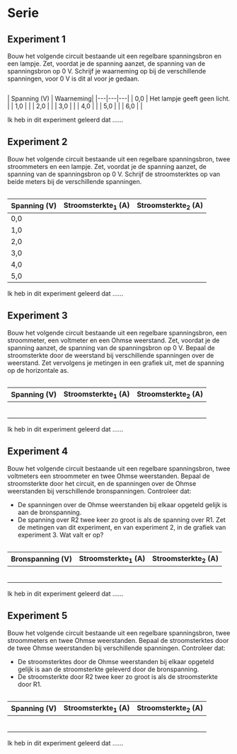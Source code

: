 # Serie

## Experiment 1
Bouw het volgende circuit bestaande uit een regelbare spanningsbron en een lampje. Zet, voordat je de spanning aanzet, de spanning van de spanningsbron op 0 V. Schrijf je waarneming op bij de verschillende spanningen, voor 0 V is dit al voor je gedaan.

```{figure} elek_ser_exp1.png

```

| Spanning (V) | Waarneming| 
|---|---|---|
| 0,0 | Het lampje geeft geen licht. |
| 1,0 | |
| 2,0 | |
| 3,0 | |
| 4,0 | |
| 5,0 | |
| 6,0 | |

Ik heb in dit experiment geleerd dat ……

## Experiment 2
Bouw het volgende circuit bestaande uit een regelbare spanningsbron, twee stroommeters en een lampje. Zet, voordat je de spanning aanzet, de spanning van de spanningsbron op 0 V. Schrijf de stroomsterktes op van beide meters bij de verschillende spanningen.

```{figure} elek_ser_exp1.png

```

| Spanning (V) |Stroomsterkte$_1$ (A)| Stroomsterkte$_2$ (A)|
|---|---|---|
| 0,0 | | |
| 1,0 | | |
| 2,0 | | |
| 3,0 | | |
| 4,0 | | |
| 5,0 | | |

Ik heb in dit experiment geleerd dat ……

## Experiment 3
Bouw het volgende circuit bestaande uit een regelbare spanningsbron, een stroommeter, een voltmeter en een Ohmse weerstand. Zet, voordat je de spanning aanzet, de spanning van de spanningsbron op 0 V. Bepaal de stroomsterkte door de weerstand bij verschillende spanningen over de weerstand. Zet vervolgens je metingen in een grafiek uit, met de spanning op de horizontale as.

```{figure} elek_ser_exp1.png

```

| Spanning (V) |Stroomsterkte$_1$ (A)| Stroomsterkte$_2$ (A)|
|---|---|---|
| | | |
| | | |
| | | |
| | | |
| | | |
| | | |

Ik heb in dit experiment geleerd dat ……

## Experiment 4
Bouw het volgende circuit bestaande uit een regelbare spanningsbron, twee voltmeters een stroommeter en twee Ohmse weerstanden. Bepaal de stroomsterkte door het circuit, en de spanningen over de Ohmse weerstanden bij verschillende bronspanningen.
Controleer dat:
-	De spanningen over de Ohmse weerstanden bij elkaar opgeteld gelijk is aan de bronspanning.
-	De spanning over R2 twee keer zo groot is als de spanning over R1.
Zet de metingen van dit experiment, en van experiment 2, in de grafiek van experiment 3. Wat valt er op?

```{figure} elek_ser_exp1.png

```

| Bronspanning (V) |Stroomsterkte$_1$ (A)| Stroomsterkte$_2$ (A)|
|---|---|---|
| | | |
| | | |
| | | |
| | | |
| | | |
| | | |


Ik heb in dit experiment geleerd dat ……

## Experiment 5
Bouw het volgende circuit bestaande uit een regelbare spanningsbron, twee stroommeters en twee Ohmse weerstanden. Bepaal de stroomsterktes door de twee Ohmse weerstanden bij verschillende spanningen.
Controleer dat:
-	De stroomsterktes door de Ohmse weerstanden bij elkaar opgeteld gelijk is aan de stroomsterkte geleverd door de bronspanning.
-	De stroomsterkte door R2 twee keer zo groot is als de stroomsterkte door R1.

```{figure} elek_ser_exp1.png

```

| Spanning (V) |Stroomsterkte$_1$ (A)| Stroomsterkte$_2$ (A)|
|---|---|---|
| | | |
| | | |
| | | |
| | | |
| | | |
| | | |


Ik heb in dit experiment geleerd dat ……